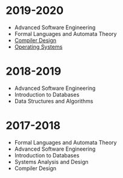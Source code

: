 # 2019-2020

* Advanced Software Engineering
* Formal Languages and Automata Theory
* [Compiler Design](courses/compilers)
* [Operating Systems](courses/os)

# 2018-2019

* Advanced Software Engineering
* Introduction to Databases
* Data Structures and Algorithms

# 2017-2018

* Formal Languages and Automata Theory
* Advanced Software Engineering
* Introduction to Databases
* Systems Analysis and Design
* Compiler Design